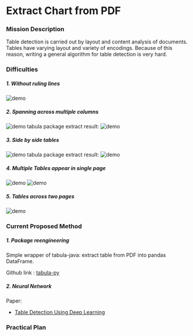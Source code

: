 # Extract Chart from PDF

### Mission Description
Table detection is carried out by layout and content analysis of documents. Tables have varying layout and variety of encodings. Because of this reason, writing a general algorithm for table detection is very hard.


### Difficulties
##### 1. Without ruling lines
![demo](C:\Users\bkuang\Desktop\s49.png)
##### 2. Spanning across multiple columns
![demo](C:\Users\bkuang\Desktop\s1.png)
tabula package extract result:
![demo](C:\Users\bkuang\Desktop\s11.png)
##### 3. Side by side tables
![demo](C:\Users\bkuang\Desktop\s3.png)
tabula package extract result:
![demo](C:\Users\bkuang\Desktop\s33.png)
##### 4. Multiple Tables appear in single page

![demo](C:\Users\bkuang\Desktop\s0.png)
![demo](C:\Users\bkuang\Desktop\s00.png)
##### 5. Tables across two pages
![demo](C:\Users\bkuang\Desktop\s4.png)


### Current Proposed Method
##### 1. Package reengineering
Simple wrapper of tabula-java: extract table from PDF into pandas DataFrame.

Github link : [tabula-py](https://github.com/chezou/tabula-py)
##### 2. Neural Network
Paper:
* [Table Detection Using Deep Learning](https://www.researchgate.net/publication/320243569)

### Practical Plan

